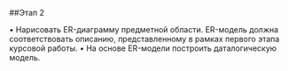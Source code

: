 ##Этап 2

• Нарисовать ER-диаграмму предметной области. ER-модель должна соответствовать
описанию, представленному в рамках первого этапа курсовой работы.
• На основе ER-модели построить даталогическую модель.